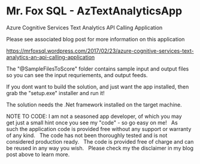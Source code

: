 # Mr. Fox SQL - AzTextAnalyticsApp

Azure Cognitive Services Text Analytics API Calling Application

Please see associated blog post for more information on this application

https://mrfoxsql.wordpress.com/2017/02/23/azure-cognitive-services-text-analytics-an-api-calling-application

The "@SampleFilesToScore" folder contains sample input and output files so you can see the input requriements, and output feeds. 

If you dont want to build the solution, and just want the app installed, then grab the "setup.exe" installer and run it!

The solution needs the .Net framework installed on the target machine.

NOTE TO CODE:
I am not a seasoned app developer, of which you may get just a small hint once you see my "code" - so go easy on me!  
As such the application code is provided free without any support or warranty of any kind.  
The code has not been thoroughly tested and is not considered production ready.  
The code is provided free of charge and can be reused in any way you wish.  
Please check my the disclaimer in my blog post above to learn more.
